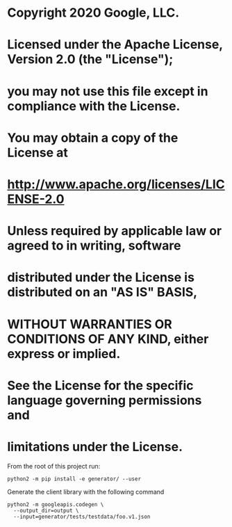 #  Copyright 2020 Google, LLC.
#
#  Licensed under the Apache License, Version 2.0 (the "License");
#  you may not use this file except in compliance with the License.
#  You may obtain a copy of the License at
#
#      http://www.apache.org/licenses/LICENSE-2.0
#
#  Unless required by applicable law or agreed to in writing, software
#  distributed under the License is distributed on an "AS IS" BASIS,
#  WITHOUT WARRANTIES OR CONDITIONS OF ANY KIND, either express or implied.
#  See the License for the specific language governing permissions and
#  limitations under the License.

From the root of this project run:

```
python2 -m pip install -e generator/ --user
```

Generate the client library with the following command

```
python2 -m googleapis.codegen \
  --output_dir=output \
  --input=generator/tests/testdata/foo.v1.json
```
